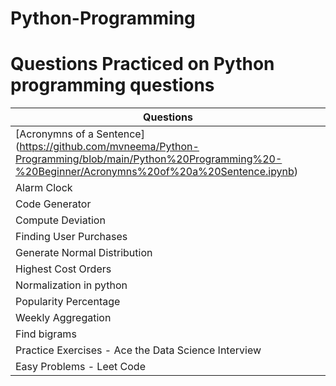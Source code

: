 # Python-Programming

# Questions Practiced on Python programming questions

| Questions                                           |
| --------------------------------------------------- |
| [Acronymns of a Sentence] (https://github.com/mvneema/Python-Programming/blob/main/Python%20Programming%20-%20Beginner/Acronymns%20of%20a%20Sentence.ipynb)|
| Alarm Clock                                         |
| Code Generator                                      |
| Compute Deviation                                   |
| Finding User Purchases                              |
| Generate Normal Distribution                        |
| Highest Cost Orders                                 |
| Normalization in python                             |
| Popularity Percentage                               |
| Weekly Aggregation                                  |
| Find bigrams                                        |          
| Practice Exercises - Ace the Data Science Interview |
| Easy Problems - Leet Code                           |

